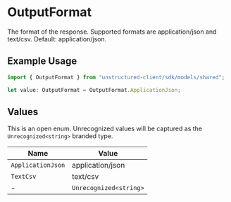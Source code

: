 # OutputFormat

The format of the response. Supported formats are application/json and text/csv. Default: application/json.

## Example Usage

```typescript
import { OutputFormat } from "unstructured-client/sdk/models/shared";

let value: OutputFormat = OutputFormat.ApplicationJson;
```

## Values

This is an open enum. Unrecognized values will be captured as the `Unrecognized<string>` branded type.

| Name                   | Value                  |
| ---------------------- | ---------------------- |
| `ApplicationJson`      | application/json       |
| `TextCsv`              | text/csv               |
| -                      | `Unrecognized<string>` |